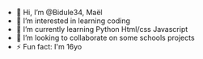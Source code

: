 - 👋 Hi, I’m @Bidule34, Maël
- 👀 I’m interested in learning coding
- 🌱 I’m currently learning Python Html/css Javascript
- 💞️ I’m looking to collaborate on some schools projects
- ⚡ Fun fact: I'm 16yo

<!---
Bidule34/Bidule34 is a ✨ special ✨ repository because its `README.md` (this file) appears on your GitHub profile.
You can click the Preview link to take a look at your changes.
--->
